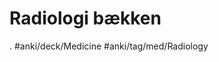 # Radiologi bækken


. #anki/deck/Medicine #anki/tag/med/Radiology

<!-- {BearID:4E223375-A67C-4FA8-A82E-4CD5A74B56D3-80814-0001223657E42B55} -->
